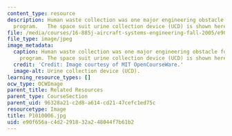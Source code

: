 ```yaml
---
content_type: resource
description: Human waste collection was one major engineering obstacle for the space
  program.   The space suit urine collection device (UCD) is shown here.
file: /media/courses/16-885j-aircraft-systems-engineering-fall-2005/e90f656ac4d2291832a248044f7b61b2_P1010006.jpg
file_type: image/jpeg
image_metadata:
  caption: Human waste collection was one major engineering obstacle for the space
    program. The space suit urine collection device (UCD) is shown here.
  credit: 'Credit: Image courtesy of MIT OpenCourseWare.'
  image-alt: Urine collection device (UCD).
learning_resource_types: []
ocw_type: OCWImage
parent_title: Related Resources
parent_type: CourseSection
parent_uid: 96328a21-c2d8-a614-cd21-47cefc1ed75c
resourcetype: Image
title: P1010006.jpg
uid: e90f656a-c4d2-2918-32a2-48044f7b61b2
---
```

